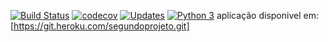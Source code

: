 [![Build Status](https://app.travis-ci.com/charlesnoamlael/curso-django-python.svg?branch=charles_silva)](https://app.travis-ci.com/charlesnoamlael/curso-django-python)
[![codecov](https://codecov.io/gh/charlesnoamlael/curso-django-python/branch/charles_silva/graph/badge.svg?token=SQZISPC6P7)](https://codecov.io/gh/charlesnoamlael/curso-django-python)
[![Updates](https://pyup.io/repos/github/charlesnoamlael/curso-django-python/shield.svg)](https://pyup.io/repos/github/charlesnoamlael/curso-django-python/)
[![Python 3](https://pyup.io/repos/github/charlesnoamlael/curso-django-python/python-3-shield.svg)](https://pyup.io/repos/github/charlesnoamlael/curso-django-python/)
aplicação disponivel em: [https://git.heroku.com/segundoprojeto.git]